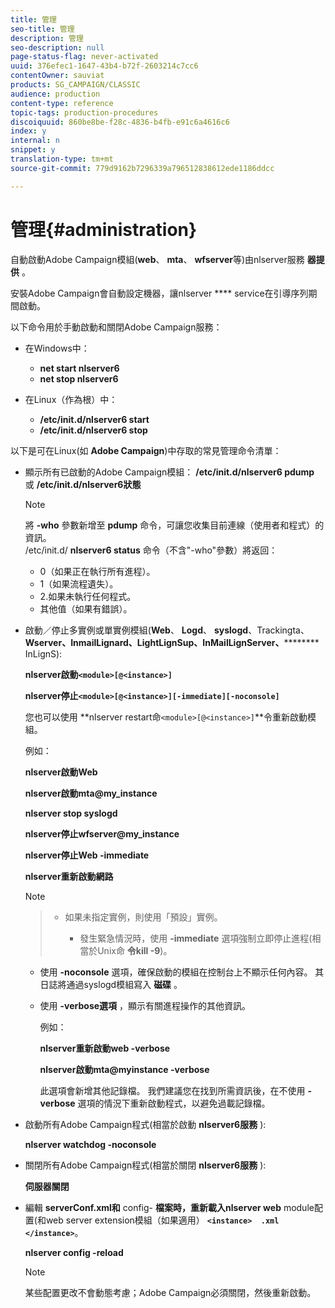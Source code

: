 ```yaml
---
title: 管理
seo-title: 管理
description: 管理
seo-description: null
page-status-flag: never-activated
uuid: 376efec1-1647-43b4-b72f-2603214c7cc6
contentOwner: sauviat
products: SG_CAMPAIGN/CLASSIC
audience: production
content-type: reference
topic-tags: production-procedures
discoiquuid: 860be8be-f28c-4836-b4fb-e91c6a4616c6
index: y
internal: n
snippet: y
translation-type: tm+mt
source-git-commit: 779d9162b7296339a796512838612ede1186ddcc

---
```



# 管理{#administration}

自動啟動Adobe Campaign模組(**web**、 **mta**、 **wfserver**&#x200B;等)由nlserver服務 **器提供** 。

安裝Adobe Campaign會自動設定機器，讓nlserver **** service在引導序列期間啟動。

以下命令用於手動啟動和關閉Adobe Campaign服務：

* 在Windows中：

   * **net start nlserver6**
   * **net stop nlserver6**

* 在Linux（作為根）中：

   * **/etc/init.d/nlserver6 start**
   * **/etc/init.d/nlserver6 stop**

以下是可在Linux(如 **Adobe Campaign**)中存取的常見管理命令清單：

* 顯示所有已啟動的Adobe Campaign模組： **/etc/init.d/nlserver6 pdump** 或 **/etc/init.d/nlserver6狀態**

   >[!NOTE]
   >
   >將 **-who** 參數新增至 **pdump** 命令，可讓您收集目前連線（使用者和程式）的資訊。\
   >/etc/init.d/ **nlserver6 status** 命令（不含&quot;-who&quot;參數）將返回：
   >
   >    * 0（如果正在執行所有進程）。
   >    * 1（如果流程遺失）。
   >    * 2.如果未執行任何程式。
   >    * 其他值（如果有錯誤）。


* 啟動／停止多實例或單實例模組(**Web**、 **Logd**、 **syslogd**、Trackingta、 **Wserver、InmailLignard、LightLignSup、InMailLignServer、********** InLignS):

   **nlserver啟動`<module>[@<instance>]`**

   **nlserver停止`<module>[@<instance>][-immediate][-noconsole]`**

   您也可以使用 **nlserver restart命`<module>[@<instance>]`**令重新啟動模組。

   例如：

   **nlserver啟動Web**

   **nlserver啟動mta@my_instance**

   **nlserver stop syslogd**

   **nlserver停止wfserver@my_instance**

   **nlserver停止Web -immediate**

   **nlserver重新啟動網路**

   >[!NOTE]

   >* 如果未指定實例，則使用「預設」實例。
   >    
   >    
   >    * 發生緊急情況時，使用 **-immediate** 選項強制立即停止進程(相當於Unix命 **令kill -9**)。
   * 使用 **-noconsole** 選項，確保啟動的模組在控制台上不顯示任何內容。 其日誌將通過syslogd模組寫入 **磁碟** 。
   * 使用 **-verbose選項** ，顯示有關進程操作的其他資訊。


      例如：


      **nlserver重新啟動web -verbose**


      **nlserver啟動mta@myinstance -verbose**


      此選項會新增其他記錄檔。 我們建議您在找到所需資訊後，在不使用 **-verbose** 選項的情況下重新啟動程式，以避免過載記錄檔。


* 啟動所有Adobe Campaign程式(相當於啟動 **nlserver6服務** ):

   **nlserver watchdog -noconsole**

* 關閉所有Adobe Campaign程式(相當於關閉 **nlserver6服務** ):

   **伺服器關閉**

* 編輯 **serverConf.xml和** config- **檔案時，重新載入nlserver web** module配置(和web server extension模組（如果適用） **`<instance>  .xml </instance>`**。

   **nlserver config -reload**

   >[!NOTE]
   某些配置更改不會動態考慮；Adobe Campaign必須關閉，然後重新啟動。

